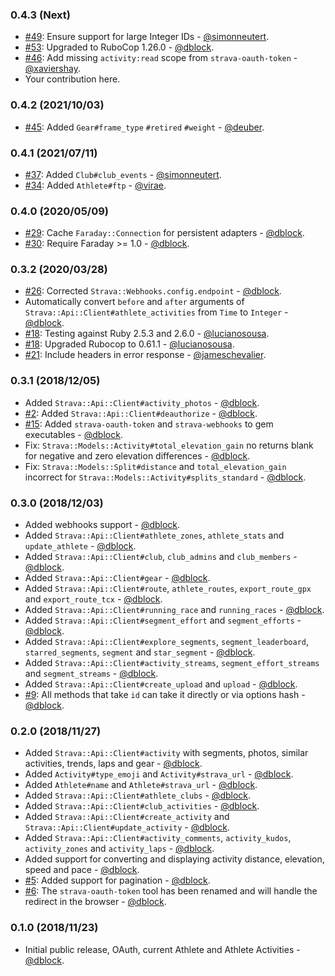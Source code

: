 ### 0.4.3 (Next)

- [#49](https://github.com/dblock/strava-ruby-client/pull/51): Ensure support for large Integer IDs - [@simonneutert](https://github.com/dblock/strava-ruby-client/pull/51).
- [#53](https://github.com/dblock/strava-ruby-client/pull/53): Upgraded to RuboCop 1.26.0 - [@dblock](https://github.com/dblock).
- [#46](https://github.com/dblock/strava-ruby-client/pull/46): Add missing `activity:read` scope from `strava-oauth-token` - [@xaviershay](https://github.com/xaviershay).
- Your contribution here.

### 0.4.2 (2021/10/03)

- [#45](https://github.com/dblock/strava-ruby-client/pull/45): Added `Gear#frame_type` `#retired` `#weight` - [@deuber](https://github.com/deuber).

### 0.4.1 (2021/07/11)

- [#37](https://github.com/dblock/strava-ruby-client/pull/38): Added `Club#club_events` - [@simonneutert](https://github.com/simonneutert).
- [#34](https://github.com/dblock/strava-ruby-client/pull/34): Added `Athlete#ftp` - [@virae](https://github.com/virae).

### 0.4.0 (2020/05/09)

- [#29](https://github.com/dblock/strava-ruby-client/pull/29): Cache `Faraday::Connection` for persistent adapters - [@dblock](https://github.com/dblock).
- [#30](https://github.com/dblock/strava-ruby-client/pull/30): Require Faraday >= 1.0 - [@dblock](https://github.com/dblock).

### 0.3.2 (2020/03/28)

- [#26](https://github.com/dblock/strava-ruby-client/pull/26): Corrected `Strava::Webhooks.config.endpoint` - [@dblock](https://github.com/dblock).
- Automatically convert `before` and `after` arguments of `Strava::Api::Client#athlete_activities` from `Time` to `Integer` - [@dblock](https://github.com/dblock).
- [#18](https://github.com/dblock/strava-ruby-client/pull/18): Testing against Ruby 2.5.3 and 2.6.0 - [@lucianosousa](https://github.com/lucianosousa).
- [#18](https://github.com/dblock/strava-ruby-client/pull/18): Upgraded Rubocop to 0.61.1 - [@lucianosousa](https://github.com/lucianosousa).
- [#21](https://github.com/dblock/strava-ruby-client/pull/21): Include headers in error response - [@jameschevalier](https://github.com/jameschevalier).

### 0.3.1 (2018/12/05)

- Added `Strava::Api::Client#activity_photos` - [@dblock](https://github.com/dblock).
- [#2](https://github.com/dblock/strava-ruby-client/issues/2): Added `Strava::Api::Client#deauthorize` - [@dblock](https://github.com/dblock).
- [#15](https://github.com/dblock/strava-ruby-client/issues/15): Added `strava-oauth-token` and `strava-webhooks` to gem executables - [@dblock](https://github.com/dblock).
- Fix: `Strava::Models::Activity#total_elevation_gain` no returns blank for negative and zero elevation differences - [@dblock](https://github.com/dblock).
- Fix: `Strava::Models::Split#distance` and `total_elevation_gain` incorrect for `Strava::Models::Activity#splits_standard` - [@dblock](https://github.com/dblock).

### 0.3.0 (2018/12/03)

- Added webhooks support - [@dblock](https://github.com/dblock).
- Added `Strava::Api::Client#athlete_zones`, `athlete_stats` and `update_athlete` - [@dblock](https://github.com/dblock).
- Added `Strava::Api::Client#club`, `club_admins` and `club_members` - [@dblock](https://github.com/dblock).
- Added `Strava::Api::Client#gear` - [@dblock](https://github.com/dblock).
- Added `Strava::Api::Client#route`, `athlete_routes`, `export_route_gpx` and `export_route_tcx` - [@dblock](https://github.com/dblock).
- Added `Strava::Api::Client#running_race` and `running_races` - [@dblock](https://github.com/dblock).
- Added `Strava::Api::Client#segment_effort` and `segment_efforts` - [@dblock](https://github.com/dblock).
- Added `Strava::Api::Client#explore_segments`, `segment_leaderboard`, `starred_segments`, `segment` and `star_segment` - [@dblock](https://github.com/dblock).
- Added `Strava::Api::Client#activity_streams`, `segment_effort_streams` and `segment_streams` - [@dblock](https://github.com/dblock).
- Added `Strava::Api::Client#create_upload` and `upload` - [@dblock](https://github.com/dblock).
- [#9](https://github.com/dblock/strava-ruby-client/issues/9): All methods that take `id` can take it directly or via options hash - [@dblock](https://github.com/dblock).

### 0.2.0 (2018/11/27)

- Added `Strava::Api::Client#activity` with segments, photos, similar activities, trends, laps and gear - [@dblock](https://github.com/dblock).
- Added `Activity#type_emoji` and `Activity#strava_url` - [@dblock](https://github.com/dblock).
- Added `Athlete#name` and `Athlete#strava_url` - [@dblock](https://github.com/dblock).
- Added `Strava::Api::Client#athlete_clubs` - [@dblock](https://github.com/dblock).
- Added `Strava::Api::Client#club_activities` - [@dblock](https://github.com/dblock).
- Added `Strava::Api::Client#create_activity` and `Strava::Api::Client#update_activity` - [@dblock](https://github.com/dblock).
- Added `Strava::Api::Client#activity_comments`, `activity_kudos`, `activity_zones` and `activity_laps` - [@dblock](https://github.com/dblock).
- Added support for converting and displaying activity distance, elevation, speed and pace - [@dblock](https://github.com/dblock).
- [#5](https://github.com/dblock/strava-ruby-client/issues/5): Added support for pagination - [@dblock](https://github.com/dblock).
- [#6](https://github.com/dblock/strava-ruby-client/issues/6): The `strava-oauth-token` tool has been renamed and will handle the redirect in the browser - [@dblock](https://github.com/dblock).

### 0.1.0 (2018/11/23)

- Initial public release, OAuth, current Athlete and Athlete Activities - [@dblock](https://github.com/dblock).
